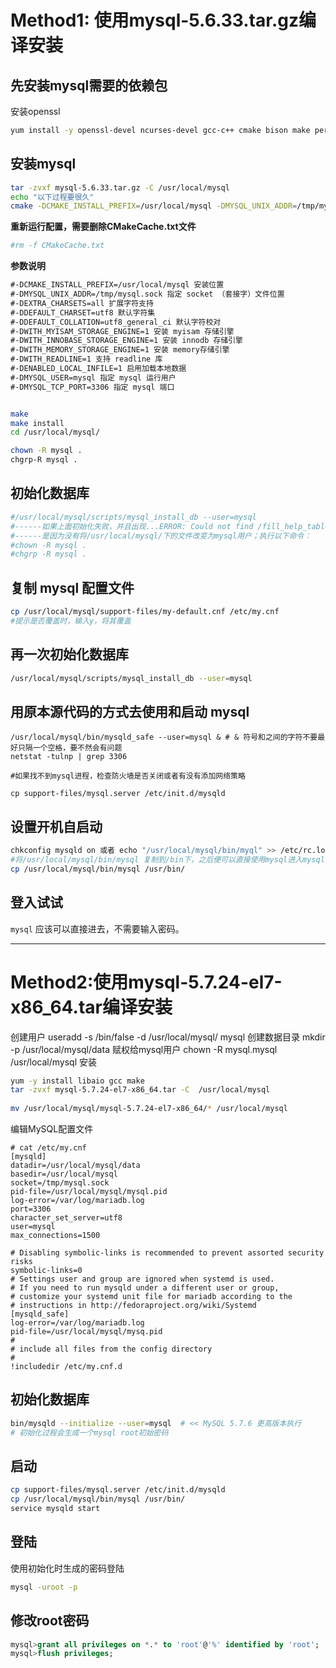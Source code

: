 # Method1:   使用mysql-5.6.33.tar.gz编译安装

## 先安装mysql需要的依赖包

安装openssl
```sh
yum install -y openssl-devel ncurses-devel gcc-c++ cmake bison make perl 
```
## 安装mysql
```sh 
tar -zvxf mysql-5.6.33.tar.gz -C /usr/local/mysql
echo "以下过程要很久"
cmake -DCMAKE_INSTALL_PREFIX=/usr/local/mysql -DMYSQL_UNIX_ADDR=/tmp/mysql.sock -DEXTRA_CHARSETS=all -DDEFAULT_CHARSET=utf8 -DDEFAULT_COLLATION=utf8_general_ci -DWITH_MYISAM_STORAGE_ENGINE=1 -DWITH_INNOBASE_STORAGE_ENGINE=1 -DWITH_MEMORY_STORAGE_ENGINE=1　-DWITH_READLINE=1 -DENABLED_LOCAL_INFILE=1 -DMYSQL_TCP_PORT=3306
```


**重新运行配置，需要删除CMakeCache.txt文件**
```sh
#rm -f CMakeCache.txt
```
**参数说明**
```xml
#-DCMAKE_INSTALL_PREFIX=/usr/local/mysql 安装位置
#-DMYSQL_UNIX_ADDR=/tmp/mysql.sock 指定 socket （套接字）文件位置
#-DEXTRA_CHARSETS=all 扩展字符支持
#-DDEFAULT_CHARSET=utf8 默认字符集
#-DDEFAULT_COLLATION=utf8_general_ci 默认字符校对
#-DWITH_MYISAM_STORAGE_ENGINE=1 安装 myisam 存储引擎
#-DWITH_INNOBASE_STORAGE_ENGINE=1 安装 innodb 存储引擎
#-DWITH_MEMORY_STORAGE_ENGINE=1 安装 memory存储引擎
#-DWITH_READLINE=1 支持 readline 库
#-DENABLED_LOCAL_INFILE=1 启用加载本地数据
#-DMYSQL_USER=mysql 指定 mysql 运行用户
#-DMYSQL_TCP_PORT=3306 指定 mysql 端口
```
```sh

make
make install
cd /usr/local/mysql/

chown -R mysql .
chgrp-R mysql .

```
## 初始化数据库
```sh
#/usr/local/mysql/scripts/mysql_install_db --user=mysql
#------如果上面初始化失败，并且出现...ERROR: Could not find /fill_help_tables.sql 
#------是因为没有将/usr/local/mysql/下的文件改变为mysql用户；执行以下命令：
#chown -R mysql .
#chgrp -R mysql .
```

## 复制 mysql 配置文件
```sh
cp /usr/local/mysql/support-files/my-default.cnf /etc/my.cnf 
#提示是否覆盖时，输入y，将其覆盖
 ```
## 再一次初始化数据库
```sh
/usr/local/mysql/scripts/mysql_install_db --user=mysql
```
## 用原本源代码的方式去使用和启动 mysql
```
/usr/local/mysql/bin/mysqld_safe --user=mysql & # & 符号和之间的字符不要最好只隔一个空格，要不然会有问题
netstat -tulnp | grep 3306

#如果找不到mysql进程，检查防火墙是否关闭或者有没有添加网络策略

cp support-files/mysql.server /etc/init.d/mysqld
```
## 设置开机自启动
```sh
chkconfig mysqld on 或者 echo "/usr/local/mysql/bin/myql" >> /etc/rc.local
#将/usr/local/mysql/bin/mysql 复制到/bin下，之后便可以直接使用mysql进入mysql了
cp /usr/local/mysql/bin/mysql /usr/bin/
```
## 登入试试
`mysql`
应该可以直接进去，不需要输入密码。

---
# Method2:使用mysql-5.7.24-el7-x86_64.tar编译安装

创建用户
useradd -s /bin/false -d /usr/local/mysql/ mysql
创建数据目录
mkdir -p /usr/local/mysql/data
赋权给mysql用户
chown -R mysql.mysql /usr/local/mysql
安装
```sh
yum -y install libaio gcc make
tar -zvxf mysql-5.7.24-el7-x86_64.tar -C  /usr/local/mysql
 
mv /usr/local/mysql/mysql-5.7.24-el7-x86_64/* /usr/local/mysql

```
编辑MySQL配置文件
```vim
# cat /etc/my.cnf
[mysqld]
datadir=/usr/local/mysql/data
basedir=/usr/local/mysql
socket=/tmp/mysql.sock
pid-file=/usr/local/mysql/mysql.pid
log-error=/var/log/mariadb.log
port=3306
character_set_server=utf8
user=mysql
max_connections=1500

# Disabling symbolic-links is recommended to prevent assorted security risks
symbolic-links=0
# Settings user and group are ignored when systemd is used.
# If you need to run mysqld under a different user or group,
# customize your systemd unit file for mariadb according to the
# instructions in http://fedoraproject.org/wiki/Systemd
[mysqld_safe]
log-error=/var/log/mariadb.log
pid-file=/usr/local/mysql/mysq.pid
#
# include all files from the config directory
#
!includedir /etc/my.cnf.d
```

## 初始化数据库
```sh
bin/mysqld --initialize --user=mysql  # << MySQL 5.7.6 更高版本执行
# 初始化过程会生成一个mysql root初始密码
```
## 启动

```sh
cp support-files/mysql.server /etc/init.d/mysqld
cp /usr/local/mysql/bin/mysql /usr/bin/
service mysqld start
```
## 登陆
使用初始化时生成的密码登陆
```sh
mysql -uroot -p
```
## 修改root密码
```sql
mysql>grant all privileges on *.* to 'root'@'%' identified by 'root';
mysql>flush privileges;
```
